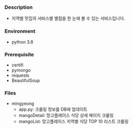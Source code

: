 ### Description

* 지역별 맛집의 서비스별 별점을 한 눈에 볼 수 있는 서비스입니다.

### Environment
* python 3.8


### Prerequisite
* certifi
* pymongo
* requests
* BeautifulSoup

### Files
* mingyeong
  * app.py: 크롤링 정보를 DB에 업데이트
  * mangoDetail: 망고플레이스 식당 상세 페이지 크롤링
  * mangoList: 망고플레이스 지역별 식당 TOP 10 리스트 크롤링
